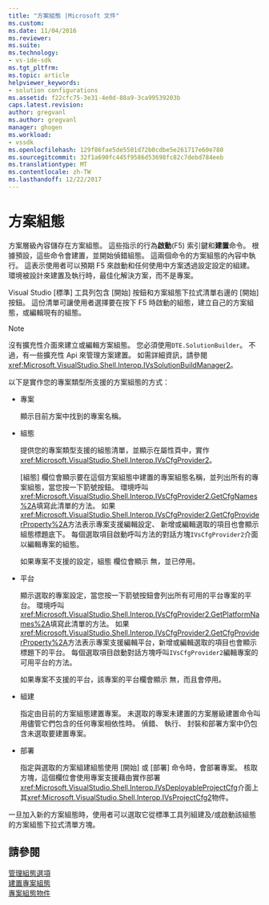 ```yaml
---
title: "方案組態 |Microsoft 文件"
ms.custom: 
ms.date: 11/04/2016
ms.reviewer: 
ms.suite: 
ms.technology:
- vs-ide-sdk
ms.tgt_pltfrm: 
ms.topic: article
helpviewer_keywords:
- solution configurations
ms.assetid: f22cfc75-3e31-4e0d-88a9-3ca99539203b
caps.latest.revision: 
author: gregvanl
ms.author: gregvanl
manager: ghogen
ms.workload:
- vssdk
ms.openlocfilehash: 129f86fae5de5501d72b0cdbe5e261717e60e780
ms.sourcegitcommit: 32f1a690fc445f9586d53698fc82c7debd784eeb
ms.translationtype: MT
ms.contentlocale: zh-TW
ms.lasthandoff: 12/22/2017
---
```

# <a name="solution-configuration"></a>方案組態
方案層級內容儲存在方案組態。 這些指示的行為**啟動**(F5) 索引鍵和**建置**命令。 根據預設，這些命令會建置，並開始偵錯組態。 這兩個命令的方案組態的內容中執行。 這表示使用者可以預期 F5 來啟動和任何使用中方案透過設定設定的組建。 環境被設計來建置及執行時，最佳化解決方案，而不是專案。  
  
 Visual Studio [標準] 工具列包含 [開始] 按鈕和方案組態下拉式清單右邊的 [開始] 按鈕。 這份清單可讓使用者選擇要在按下 F5 時啟動的組態，建立自己的方案組態，或編輯現有的組態。  
  
> [!NOTE]
>  沒有擴充性介面來建立或編輯方案組態。 您必須使用`DTE.SolutionBuilder`。 不過，有一些擴充性 Api 來管理方案建置。 如需詳細資訊，請參閱<xref:Microsoft.VisualStudio.Shell.Interop.IVsSolutionBuildManager2>。  
  
 以下是實作您的專案類型所支援的方案組態的方式：  
  
-   專案  
  
     顯示目前方案中找到的專案名稱。  
  
-   組態  
  
     提供您的專案類型支援的組態清單，並顯示在屬性頁中，實作<xref:Microsoft.VisualStudio.Shell.Interop.IVsCfgProvider2>。  
  
     [組態] 欄位會顯示要在這個方案組態中建置的專案組態名稱，並列出所有的專案組態，當您按一下箭號按鈕。 環境呼叫<xref:Microsoft.VisualStudio.Shell.Interop.IVsCfgProvider2.GetCfgNames%2A>填寫此清單的方法。 如果<xref:Microsoft.VisualStudio.Shell.Interop.IVsCfgProvider2.GetCfgProviderProperty%2A>方法表示專案支援編輯設定、 新增或編輯選取的項目也會顯示組態標題底下。 每個選取項目啟動呼叫方法的對話方塊`IVsCfgProvider2`介面以編輯專案的組態。  
  
     如果專案不支援的設定，組態 欄位會顯示 無，並已停用。  
  
-   平台  
  
     顯示選取的專案設定，當您按一下箭號按鈕會列出所有可用的平台專案的平台。 環境呼叫<xref:Microsoft.VisualStudio.Shell.Interop.IVsCfgProvider2.GetPlatformNames%2A>填寫此清單的方法。 如果<xref:Microsoft.VisualStudio.Shell.Interop.IVsCfgProvider2.GetCfgProviderProperty%2A>方法表示專案支援編輯平台，新增或編輯選取的項目也會顯示標題下的平台。 每個選取項目啟動對話方塊呼叫`IVsCfgProvider2`編輯專案的可用平台的方法。  
  
     如果專案不支援的平台，該專案的平台欄會顯示 無，而且會停用。  
  
-   組建  
  
     指定由目前的方案組態建置專案。 未選取的專案未建置的方案層級建置命令叫用儘管它們包含的任何專案相依性時。 偵錯、 執行、 封裝和部署方案中仍包含未選取要建置專案。  
  
-   部署  
  
     指定與選取的方案組建組態使用 [開始] 或 [部署] 命令時，會部署專案。 核取方塊，這個欄位會使用專案支援藉由實作部署<xref:Microsoft.VisualStudio.Shell.Interop.IVsDeployableProjectCfg>介面上其<xref:Microsoft.VisualStudio.Shell.Interop.IVsProjectCfg2>物件。  
  
 一旦加入新的方案組態時，使用者可以選取它從標準工具列組建及/或啟動該組態的方案組態下拉式清單方塊。  
  
## <a name="see-also"></a>請參閱  
 [管理組態選項](../../extensibility/internals/managing-configuration-options.md)   
 [建置專案組態](../../extensibility/internals/project-configuration-for-building.md)   
 [專案組態物件](../../extensibility/internals/project-configuration-object.md)